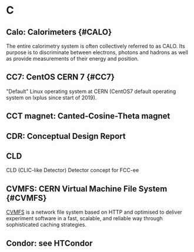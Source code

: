 # C

## Calo: Calorimeters {#CALO}

The entire calorimetry system is often collectively referred to as CALO.
Its purpose is to discriminate between electrons, photons and hadrons as well as provide measurements of their energy and position.


## CC7: CentOS CERN 7 {#CC7}

"Default" Linux operating system at CERN (CentOS7 default operating system on lxplus since start of 2019).

## CCT magnet: Canted-Cosine-Theta magnet

## CDR: Conceptual Design Report

## CLD

CLD (CLIC-like  Detector) Detector concept for FCC-ee

## CVMFS: CERN Virtual Machine File System {#CVMFS}

[CVMFS](https://cernvm.cern.ch/portal/filesystem) is a network file system based on HTTP and optimised to deliver experiment software
in a fast, scalable, and reliable way through sophisticated caching strategies.

## Condor: see HTCondor
